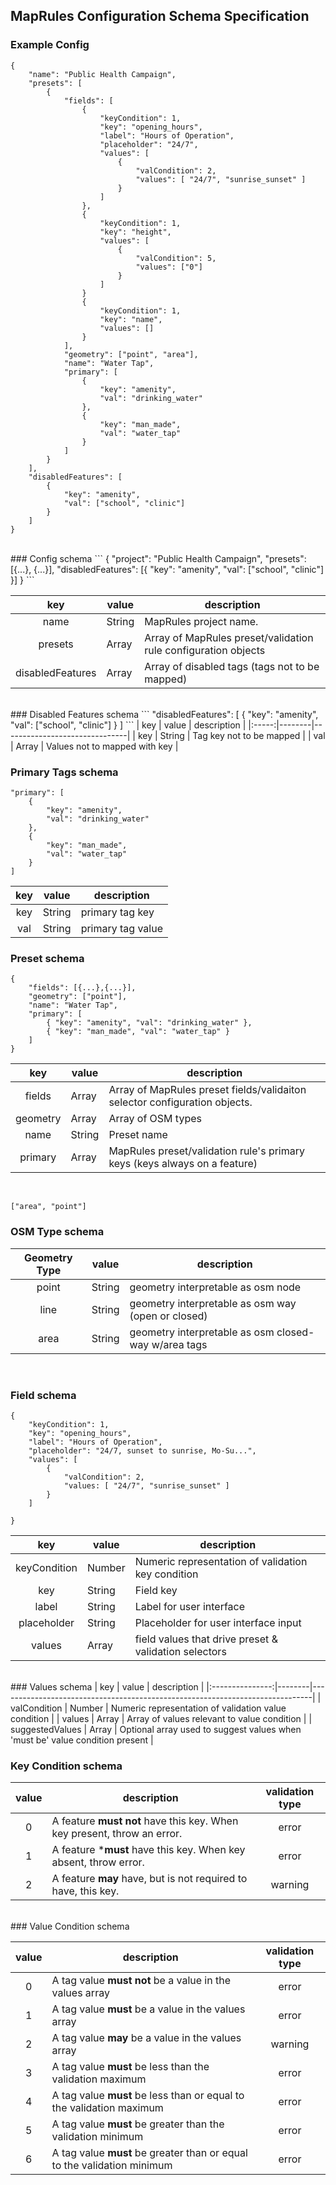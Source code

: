 ## MapRules Configuration Schema Specification
### Example Config
```
{
    "name": "Public Health Campaign",
    "presets": [
        {
            "fields": [
                {
                    "keyCondition": 1,
                    "key": "opening_hours",
                    "label": "Hours of Operation",
		            "placeholder": "24/7",
                    "values": [
                        {
                            "valCondition": 2,
                            "values": [ "24/7", "sunrise_sunset" ]
                        }
                    ]
                },
                {
                    "keyCondition": 1,
                    "key": "height",
                    "values": [
                        {
                            "valCondition": 5,
                            "values": ["0"]
                        }
                    ]
                }
                {
                    "keyCondition": 1,
                    "key": "name",
                    "values": []
                }
            ],
            "geometry": ["point", "area"],
            "name": "Water Tap",
            "primary": [
                { 
                    "key": "amenity", 
                    "val": "drinking_water" 
                },
                { 
                    "key": "man_made", 
                    "val": "water_tap" 
                }
            ]
        }
    ],
    "disabledFeatures": [
        { 
            "key": "amenity", 
            "val": ["school", "clinic"] 
        }
    ]
}
```
<br/>
### Config schema
```
{
    "project": "Public Health Campaign",
    "presets": [{...}, {...}],
    "disabledFeatures": [{ "key": "amenity", "val": ["school", "clinic"] }]
}
```

|        key       | value  | description                                                    |
|:----------------:|--------|----------------------------------------------------------------|
|       name       | String | MapRules project name.                                         |
|      presets     | Array  | Array of MapRules preset/validation rule configuration objects |
| disabledFeatures | Array  | Array of disabled tags (tags not to be mapped)                 |
<br/>
### Disabled Features schema
```
"disabledFeatures": [
    { 
        "key": "amenity", 
        "val": ["school", "clinic"] 
    }
]
```
|  key  | value  | description                   |
|:-----:|--------|-------------------------------|
|  key  | String | Tag key not to be mapped      |
|  val  | Array  | Values not to mapped with key |

### Primary Tags schema
```
"primary": [
    {
        "key": "amenity", 
        "val": "drinking_water"
    },
    {
        "key": "man_made", 
        "val": "water_tap"
    }
]
```

|  key  | value  | description       |
|:-----:|--------|-------------------|
|  key  | String | primary tag key   |
|  val  | String | primary tag value |

### Preset schema
```
{
    "fields": [{...},{...}],
    "geometry": ["point"],
    "name": "Water Tap",
    "primary": [
        { "key": "amenity", "val": "drinking_water" },
        { "key": "man_made", "val": "water_tap" }
    ]
}
```

|    key   | value  | description                                                                |
|:--------:|--------|----------------------------------------------------------------------------|
|  fields  | Array  | Array of MapRules preset fields/validaiton selector configuration objects. |
| geometry | Array  | Array of OSM types                                                         |
|   name   | String | Preset name                                                                |
|  primary | Array  | MapRules preset/validation rule's primary keys (keys always on a feature)  |
<br/>

```
["area", "point"]
```

### OSM Type schema
| Geometry Type | value  | description                                          |
|:-------------:|--------|------------------------------------------------------|
|     point     | String | geometry interpretable as osm node                   |
|      line     | String | geometry interpretable as osm way (open or closed)   |
|      area     | String | geometry interpretable as osm closed-way w/area tags |
<br/>

### Field schema
```
{
    "keyCondition": 1,
    "key": "opening_hours",
    "label": "Hours of Operation",
    "placeholder": "24/7, sunset to sunrise, Mo-Su...",
    "values": [
        {
            "valCondition": 2,
            "values: [ "24/7", "sunrise_sunset" ]
        }
    ]

}
```

|      key     | value  | description                                           |
|:------------:|--------|-------------------------------------------------------|
| keyCondition | Number | Numeric representation of validation key condition    |
|      key     | String | Field key                                             |
|     label    | String | Label for user interface                              |
|  placeholder | String | Placeholder for user interface input                  |
|    values    | Array  | field values that drive preset & validation selectors |
<br/>
### Values schema
|       key       | value  | description                                                                  |
|:---------------:|--------|------------------------------------------------------------------------------|
|   valCondition  | Number | Numeric representation of validation value condition                         |
|      values     | Array  | Array of values relevant to value condition                                  |
| suggestedValues | Array  | Optional array used to suggest values when 'must be' value condition present |

### Key Condition schema
| value | description                                                             | validation type |
|:-----:|-------------------------------------------------------------------------|:---------------:|
|   0   | A feature **must not** have this key. When key present, throw an error. |      error      |
|   1   | A feature ***must** have this key. When key absent, throw error.        |      error      |
|   2   | A feature **may** have, but is not required to have, this key.          |     warning     |
<br/>
### Value Condition schema 

| value | description                                                             | validation type |
|:-----:|-------------------------------------------------------------------------|:---------------:|
|   0   | A tag value **must not** be a value in the values array                 |      error      |
|   1   | A tag value **must** be a value in the values array                     |      error      |
|   2   | A tag value **may** be a value in the values array                      |     warning     |
|   3   | A tag value **must** be less than the validation maximum                |      error      |
|   4   | A tag value **must** be less than or equal to the validation maximum    |      error      |
|   5   | A tag value **must** be greater than the validation minimum             |      error      |
|   6   | A tag value **must** be greater than or equal to the validation minimum |      error      |
